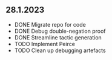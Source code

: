 ## 28.1.2023
- DONE Migrate repo for code
- DONE Debug double-negation proof
- DONE Streamline tactic generation
- TODO Implement Peirce
- TODO Clean up debugging artefacts

